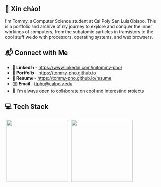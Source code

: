<!-- **tommy-pho** is a ✨ _special_ ✨ repository because its `README.md` (this file) appears on your GitHub profile. -->
## 👋 Xin chào!

I'm Tommy, a Computer Science student at Cal Poly San Luis Obispo. This is a portfolio and archive of my journey to explore and conquer the inner workings of computers, from the subatomic particles in transistors to the cool stuff we do with processors, operating systems, and web browsers.

## 📬 Connect with Me
  - **💼 LinkedIn** - https://www.linkedin.com/in/tommy-pho/
  - **🎨 Portfolio** - https://tommy-pho.github.io
  - **📄 Resume** - https://tommy-pho.github.io/resume
  - **✉️ Email** - ttpho@calpoly.edu
  - 🚀 I'm always open to collaborate on cool and interesting projects  

## 💻 Tech Stack
<div style="display: flex; flex-wrap: wrap;">
  <a href="https://github.com/tommy-pho" alt="Tommy's GitHub Stats" style="margin: 5px;">
    <img height="200em" src="https://github-readme-stats.vercel.app/api?username=tommy-pho&count_private=true&show_icons=true&hide_border=false&border_color=fff&border_radius=5&bg_color=222222&title_color=ebedf0&icon_color=2f96c0&text_color=d8c787" />
  </a>
  <a href="https://github.com/tommy-pho" alt="Tommy's GitHub Stats" style="margin: 5px;">
    <img height="200em" src="https://github-readme-stats.vercel.app/api/top-langs/?username=tommy-pho&layout=compact&langs_count=15&border_color=fff&border_radius=5&bg_color=222222&title_color=ebedf0&text_color=D8C787&hide=nesC,Tcl" />
  </a>
</div>
